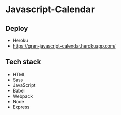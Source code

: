 # Javascript-Calendar

## Deploy

- Heroku
- https://gren-javascript-calendar.herokuapp.com/

## Tech stack

- HTML
- Sass
- JavaScript
- Babel
- Webpack
- Node
- Express